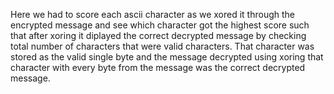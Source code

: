 Here we had to score each ascii character as we xored it through the encrypted message and see which character got the highest score such that after xoring it diplayed the correct decrypted message by checking total number of characters that were valid characters. That character was stored as the valid single byte and the message decrypted using xoring that character with every byte from the message was the correct decrypted message.
